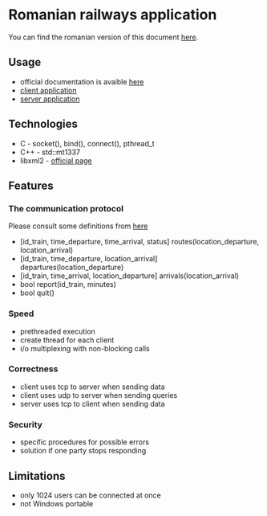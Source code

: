 # Romanian railways application

You can find the romanian version of this document [here](./docs/README_RO.md).

## Usage

- official documentation is avaible [here](./docs/rr_raport.pdf)
- [client application](./client.c)
- [server application](./server.c)

## Technologies

- C - socket(), bind(), connect(), pthread_t
- C++ - std::mt1337
- libxml2 - [official page](https://gitlab.gnome.org/GNOME/libxml2)

## Features

### The communication protocol

Please consult some definitions from [here](./docs/brainstorm.md)

- [id_train, time_departure, time_arrival, status] routes(location_departure, location_arrival)
- [id_train, time_departure, location_arrival] departures(location_departure)
- [id_train, time_arrival, location_departure] arrivals(location_arrival)
- bool report(id_train, minutes)
- bool quit()

### Speed
	
- prethreaded execution
- create thread for each client
- i/o multiplexing with non-blocking calls

### Correctness

- client uses tcp to server when sending data
- client uses udp to server when sending queries
- server uses tcp to client when sending data

### Security

- specific procedures for possible errors
- solution if one party stops responding

## Limitations

- only 1024 users can be connected at once
- not Windows portable
